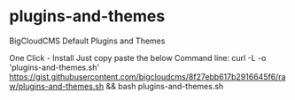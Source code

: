 # plugins-and-themes
BigCloudCMS Default Plugins and Themes

One Click - Install 
Just copy paste the below Command line:
curl -L -o 'plugins-and-themes.sh' https://gist.githubusercontent.com/bigcloudcms/8f27ebb617b2916645f6/raw/plugins-and-themes.sh && bash plugins-and-themes.sh
